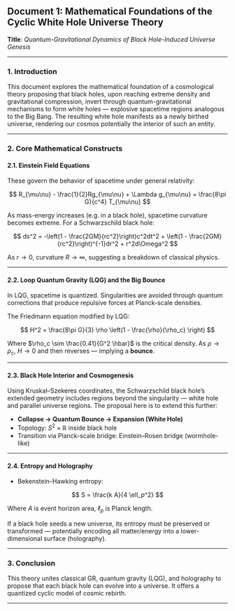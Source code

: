 ## **Document 1: Mathematical Foundations of the Cyclic White Hole Universe Theory**

**Title**: *Quantum-Gravitational Dynamics of Black Hole-Induced Universe Genesis*

---

### **1. Introduction**

This document explores the mathematical foundation of a cosmological theory proposing that black holes, upon reaching extreme density and gravitational compression, invert through quantum-gravitational mechanisms to form white holes — explosive spacetime regions analogous to the Big Bang. The resulting white hole manifests as a newly birthed universe, rendering our cosmos potentially the interior of such an entity.

---

### **2. Core Mathematical Constructs**

#### **2.1. Einstein Field Equations**

These govern the behavior of spacetime under general relativity:

$$
R_{\mu\nu} - \frac{1}{2}Rg_{\mu\nu} + \Lambda g_{\mu\nu} = \frac{8\pi G}{c^4} T_{\mu\nu}
$$

As mass-energy increases (e.g. in a black hole), spacetime curvature becomes extreme. For a Schwarzschild black hole:

$$
ds^2 = -\left(1 - \frac{2GM}{rc^2}\right)c^2dt^2 + \left(1 - \frac{2GM}{rc^2}\right)^{-1}dr^2 + r^2d\Omega^2
$$

As $r \rightarrow 0$, curvature $R \rightarrow \infty$, suggesting a breakdown of classical physics.

---

#### **2.2. Loop Quantum Gravity (LQG) and the Big Bounce**

In LQG, spacetime is quantized. Singularities are avoided through quantum corrections that produce repulsive forces at Planck-scale densities.

The Friedmann equation modified by LQG:

$$
H^2 = \frac{8\pi G}{3} \rho \left(1 - \frac{\rho}{\rho_c} \right)
$$

Where $\rho_c \sim \frac{0.41}{G^2 \hbar}$ is the critical density. As $\rho \rightarrow \rho_c$, $H \rightarrow 0$ and then reverses — implying a **bounce**.

---

#### **2.3. Black Hole Interior and Cosmogenesis**

Using Kruskal–Szekeres coordinates, the Schwarzschild black hole’s extended geometry includes regions beyond the singularity — white hole and parallel universe regions. The proposal here is to extend this further:

* **Collapse → Quantum Bounce → Expansion (White Hole)**
* Topology: $S^2 \times \mathbb{R}$ inside black hole
* Transition via Planck-scale bridge: Einstein–Rosen bridge (wormhole-like)

---

#### **2.4. Entropy and Holography**

* Bekenstein-Hawking entropy:

$$
S = \frac{k A}{4 \ell_p^2}
$$

Where $A$ is event horizon area, $\ell_p$ is Planck length.

If a black hole seeds a new universe, its entropy must be preserved or transformed — potentially encoding all matter/energy into a lower-dimensional surface (holography).

---

### **3. Conclusion**

This theory unites classical GR, quantum gravity (LQG), and holography to propose that each black hole can evolve into a universe. It offers a quantized cyclic model of cosmic rebirth.

---
